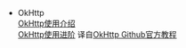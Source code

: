 * OkHttp  
[OkHttp使用介绍](http://www.cnblogs.com/ct2011/p/4001708.html)  
[OkHttp使用进阶](https://www.cnblogs.com/ct2011/p/3997368.html) 译自[OkHttp Github官方教程](https://github.com/square/okhttp/wiki/Recipes)


